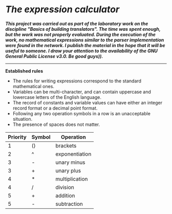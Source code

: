 ***The expression calculator***
===========================
***This project was carried out as part of the laboratory work on the discipline "Basics of building translators". The time was spent enough, but the work was not properly evaluated. During the execution of the work, no mathematical expressions similar to the parser implementation were found in the network. I publish the material in the hope that it will be useful to someone. I draw your attention to the availability of the GNU General Public License v3.0. Be good guys)).***

---
**Established rules**
* The rules for writing expressions correspond to the standard mathematical ones.
* Variables can be multi-character, and can contain uppercase and lowercase letters of the English language.
* The record of constants and variable values can have either an integer record format or a decimal point format.
* Following any two operation symbols in a row is an unacceptable situation.
* The presence of spaces does not matter.

Priority |	Symbol |	Operation
---|----|---------     
1 | () | brackets
2 | ^ | exponentiation
3 | - | unary minus
3 | + | unary plus
4 | * | multiplication
4 | / | division
5 | + | addition
5 | - | subtraction
